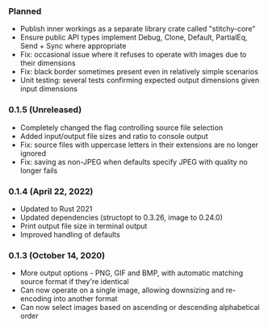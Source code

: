 
### Planned

- Publish inner workings as a separate library crate called "stitchy-core"
- Ensure public API types implement Debug, Clone, Default, PartialEq, Send + Sync where appropriate
- Fix: occasional issue where it refuses to operate with images due to their dimensions
- Fix: black border sometimes present even in relatively simple scenarios
- Unit testing: several tests confirming expected output dimensions given input dimensions

### 0.1.5 (Unreleased)

- Completely changed the flag controlling source file selection
- Added input/output file sizes and ratio to console output
- Fix: source files with uppercase letters in their extensions are no longer ignored
- Fix: saving as non-JPEG when defaults specify JPEG with quality no longer fails

### 0.1.4 (April 22, 2022)

- Updated to Rust 2021
- Updated dependencies (structopt to 0.3.26, image to 0.24.0)
- Print output file size in terminal output
- Improved handling of defaults

### 0.1.3 (October 14, 2020)

- More output options - PNG, GIF and BMP, with automatic matching source format if they're identical
- Can now operate on a single image, allowing downsizing and re-encoding into another format
- Can now select images based on ascending or descending alphabetical order
